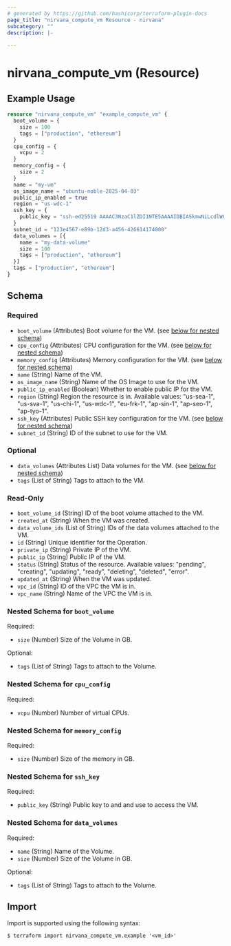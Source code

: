 ```yaml
---
# generated by https://github.com/hashicorp/terraform-plugin-docs
page_title: "nirvana_compute_vm Resource - nirvana"
subcategory: ""
description: |-
  
---
```


# nirvana_compute_vm (Resource)



## Example Usage

```terraform
resource "nirvana_compute_vm" "example_compute_vm" {
  boot_volume = {
    size = 100
    tags = ["production", "ethereum"]
  }
  cpu_config = {
    vcpu = 2
  }
  memory_config = {
    size = 2
  }
  name = "my-vm"
  os_image_name = "ubuntu-noble-2025-04-03"
  public_ip_enabled = true
  region = "us-wdc-1"
  ssh_key = {
    public_key = "ssh-ed25519 AAAAC3NzaC1lZDI1NTE5AAAAIDBIASkmwNiLcdlW6927Zjt1Hf7Kw/PpEZ4Zm+wU9wn2"
  }
  subnet_id = "123e4567-e89b-12d3-a456-426614174000"
  data_volumes = [{
    name = "my-data-volume"
    size = 100
    tags = ["production", "ethereum"]
  }]
  tags = ["production", "ethereum"]
}
```

<!-- schema generated by tfplugindocs -->
## Schema

### Required

- `boot_volume` (Attributes) Boot volume for the VM. (see [below for nested schema](#nestedatt--boot_volume))
- `cpu_config` (Attributes) CPU configuration for the VM. (see [below for nested schema](#nestedatt--cpu_config))
- `memory_config` (Attributes) Memory configuration for the VM. (see [below for nested schema](#nestedatt--memory_config))
- `name` (String) Name of the VM.
- `os_image_name` (String) Name of the OS Image to use for the VM.
- `public_ip_enabled` (Boolean) Whether to enable public IP for the VM.
- `region` (String) Region the resource is in.
Available values: "us-sea-1", "us-sva-1", "us-chi-1", "us-wdc-1", "eu-frk-1", "ap-sin-1", "ap-seo-1", "ap-tyo-1".
- `ssh_key` (Attributes) Public SSH key configuration for the VM. (see [below for nested schema](#nestedatt--ssh_key))
- `subnet_id` (String) ID of the subnet to use for the VM.

### Optional

- `data_volumes` (Attributes List) Data volumes for the VM. (see [below for nested schema](#nestedatt--data_volumes))
- `tags` (List of String) Tags to attach to the VM.

### Read-Only

- `boot_volume_id` (String) ID of the boot volume attached to the VM.
- `created_at` (String) When the VM was created.
- `data_volume_ids` (List of String) IDs of the data volumes attached to the VM.
- `id` (String) Unique identifier for the Operation.
- `private_ip` (String) Private IP of the VM.
- `public_ip` (String) Public IP of the VM.
- `status` (String) Status of the resource.
Available values: "pending", "creating", "updating", "ready", "deleting", "deleted", "error".
- `updated_at` (String) When the VM was updated.
- `vpc_id` (String) ID of the VPC the VM is in.
- `vpc_name` (String) Name of the VPC the VM is in.

<a id="nestedatt--boot_volume"></a>
### Nested Schema for `boot_volume`

Required:

- `size` (Number) Size of the Volume in GB.

Optional:

- `tags` (List of String) Tags to attach to the Volume.


<a id="nestedatt--cpu_config"></a>
### Nested Schema for `cpu_config`

Required:

- `vcpu` (Number) Number of virtual CPUs.


<a id="nestedatt--memory_config"></a>
### Nested Schema for `memory_config`

Required:

- `size` (Number) Size of the memory in GB.


<a id="nestedatt--ssh_key"></a>
### Nested Schema for `ssh_key`

Required:

- `public_key` (String) Public key to and and use to access the VM.


<a id="nestedatt--data_volumes"></a>
### Nested Schema for `data_volumes`

Required:

- `name` (String) Name of the Volume.
- `size` (Number) Size of the Volume in GB.

Optional:

- `tags` (List of String) Tags to attach to the Volume.

## Import

Import is supported using the following syntax:

```shell
$ terraform import nirvana_compute_vm.example '<vm_id>'
```
